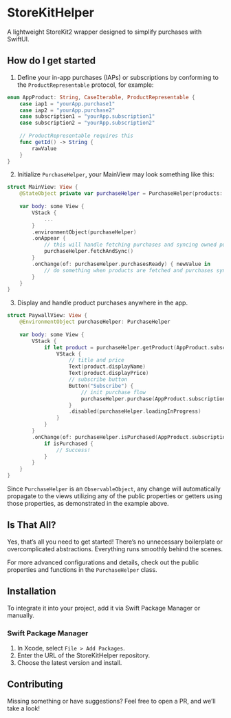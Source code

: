 # StoreKitHelper

A lightweight StoreKit2 wrapper designed to simplify purchases with SwiftUI.

## How do I get started

1. Define your in-app purchases (IAPs) or subscriptions by conforming to the `ProductRepresentable` protocol, for example:

```swift
enum AppProduct: String, CaseIterable, ProductRepresentable {
    case iap1 = "yourApp.purchase1"
    case iap2 = "yourApp.purchase2"
    case subscription1 = "yourApp.subscription1"
    case subscription2 = "yourApp.subscription2"
    
    // ProductRepresentable requires this
    func getId() -> String {
        rawValue
    }
}
```

2. Initialize `PurchaseHelper`, your MainView may look something like this:

```swift
struct MainView: View {
    @StateObject private var purchaseHelper = PurchaseHelper(products: AppProduct.allCases)
    
    var body: some View {
        VStack {
            ...
        }
        .environmentObject(purchaseHelper)
        .onAppear {
            // this will handle fetching purchases and syncing owned purchases
            purchaseHelper.fetchAndSync()
        }
        .onChange(of: purchaseHelper.purchasesReady) { newValue in
            // do something when products are fetched and purchases synced. That's when it's safe to definitively evaluate if user actually has any entitlements
        }
    }
}
```

3. Display and handle product purchases anywhere in the app.

```swift
struct PaywallView: View {
    @EnvironmentObject purchaseHelper: PurchaseHelper
    
    var body: some View {
        VStack {
            if let product = purchaseHelper.getProduct(AppProduct.subscription1) {
                VStack {
                    // title and price
                    Text(product.displayName)
                    Text(product.displayPrice)
                    // subscribe button
                    Button("Subscribe") {
                        // init purchase flow
                        purchaseHelper.purchase(AppProduct.subscription1)
                    }
                    .disabled(purchaseHelper.loadingInProgress)
                }
            }
        }
        .onChange(of: purchaseHelper.isPurchased(AppProduct.subscription1)) { isPurchased in
            if isPurchased {
                // Success!
            }
        }
    }
}
```

Since `PurchaseHelper` is an `ObservableObject`, any change will automatically propagate to the views utilizing any of the public properties or getters using those properties, as demonstrated in the example above.


## Is That All?

Yes, that’s all you need to get started! There’s no unnecessary boilerplate or overcomplicated abstractions. Everything runs smoothly behind the scenes.

For more advanced configurations and details, check out the public properties and functions in the `PurchaseHelper` class.


## Installation

To integrate it into your project, add it via Swift Package Manager or manually.

### Swift Package Manager
1. In Xcode, select `File > Add Packages`.
2. Enter the URL of the StoreKitHelper repository.
3. Choose the latest version and install.


## Contributing

Missing something or have suggestions? Feel free to open a PR, and we’ll take a look!
